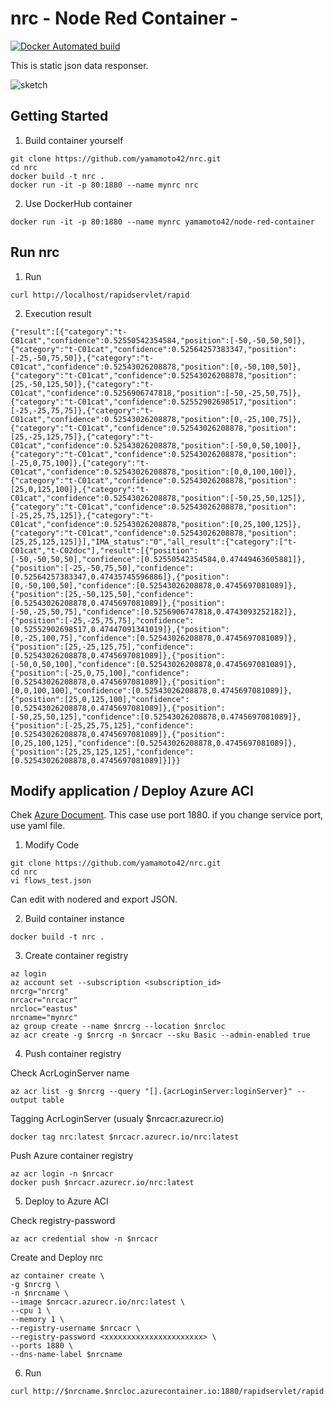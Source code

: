 # nrc - Node Red Container -
[![Docker Automated build](https://img.shields.io/docker/automated/yamamoto42/node-red-container.svg)](https://hub.docker.com/r/yamamoto42/node-red-container/)

This is static json data responser.

![sketch](https://github.com/yamamoto42/nrc/blob/master/img.png "sketch")

## Getting Started
1. Build container yourself

```
git clone https://github.com/yamamoto42/nrc.git
cd nrc
docker build -t nrc .
docker run -it -p 80:1880 --name mynrc nrc
```

2. Use DockerHub container

```
docker run -it -p 80:1880 --name mynrc yamamoto42/node-red-container
```

## Run nrc
1. Run

```
curl http://localhost/rapidservlet/rapid
```
2. Execution result

```
{"result":[{"category":"t-C01cat","confidence":0.52550542354584,"position":[-50,-50,50,50]},{"category":"t-C01cat","confidence":0.52564257383347,"position":[-25,-50,75,50]},{"category":"t-C01cat","confidence":0.52543026208878,"position":[0,-50,100,50]},{"category":"t-C01cat","confidence":0.52543026208878,"position":[25,-50,125,50]},{"category":"t-C01cat","confidence":0.5256906747818,"position":[-50,-25,50,75]},{"category":"t-C01cat","confidence":0.52552902698517,"position":[-25,-25,75,75]},{"category":"t-C01cat","confidence":0.52543026208878,"position":[0,-25,100,75]},{"category":"t-C01cat","confidence":0.52543026208878,"position":[25,-25,125,75]},{"category":"t-C01cat","confidence":0.52543026208878,"position":[-50,0,50,100]},{"category":"t-C01cat","confidence":0.52543026208878,"position":[-25,0,75,100]},{"category":"t-C01cat","confidence":0.52543026208878,"position":[0,0,100,100]},{"category":"t-C01cat","confidence":0.52543026208878,"position":[25,0,125,100]},{"category":"t-C01cat","confidence":0.52543026208878,"position":[-50,25,50,125]},{"category":"t-C01cat","confidence":0.52543026208878,"position":[-25,25,75,125]},{"category":"t-C01cat","confidence":0.52543026208878,"position":[0,25,100,125]},{"category":"t-C01cat","confidence":0.52543026208878,"position":[25,25,125,125]}],"IMA_status":"0","all_result":{"category":["t-C01cat","t-C02doc"],"result":[{"position":[-50,-50,50,50],"confidence":[0.52550542354584,0.47449463605881]},{"position":[-25,-50,75,50],"confidence":[0.52564257383347,0.47435745596886]},{"position":[0,-50,100,50],"confidence":[0.52543026208878,0.4745697081089]},{"position":[25,-50,125,50],"confidence":[0.52543026208878,0.4745697081089]},{"position":[-50,-25,50,75],"confidence":[0.5256906747818,0.4743093252182]},{"position":[-25,-25,75,75],"confidence":[0.52552902698517,0.47447091341019]},{"position":[0,-25,100,75],"confidence":[0.52543026208878,0.4745697081089]},{"position":[25,-25,125,75],"confidence":[0.52543026208878,0.4745697081089]},{"position":[-50,0,50,100],"confidence":[0.52543026208878,0.4745697081089]},{"position":[-25,0,75,100],"confidence":[0.52543026208878,0.4745697081089]},{"position":[0,0,100,100],"confidence":[0.52543026208878,0.4745697081089]},{"position":[25,0,125,100],"confidence":[0.52543026208878,0.4745697081089]},{"position":[-50,25,50,125],"confidence":[0.52543026208878,0.4745697081089]},{"position":[-25,25,75,125],"confidence":[0.52543026208878,0.4745697081089]},{"position":[0,25,100,125],"confidence":[0.52543026208878,0.4745697081089]},{"position":[25,25,125,125],"confidence":[0.52543026208878,0.4745697081089]}]}}
```

## Modify application / Deploy Azure ACI
Chek [Azure Document](https://docs.microsoft.com/en-us/azure/container-instances/container-instances-tutorial-prepare-app).
 This case use port 1880. if you change service port, use yaml file.

1. Modify Code

```
git clone https://github.com/yamamoto42/nrc.git
cd nrc
vi flows_test.json
```
Can edit with nodered and export JSON.

2. Build container instance

```
docker build -t nrc .
```

3. Create container registry

```
az login
az account set --subscription <subscription_id>
nrcrg="nrcrg"
nrcacr="nrcacr"
nrcloc="eastus"
nrcname="mynrc"
az group create --name $nrcrg --location $nrcloc
az acr create -g $nrcrg -n $nrcacr --sku Basic --admin-enabled true
```

4. Push container registry

Check AcrLoginServer name
```
az acr list -g $nrcrg --query "[].{acrLoginServer:loginServer}" --output table
```
Tagging AcrLoginServer (usualy $nrcacr.azurecr.io)
```
docker tag nrc:latest $nrcacr.azurecr.io/nrc:latest
```
Push Azure container registry
```
az acr login -n $nrcacr
docker push $nrcacr.azurecr.io/nrc:latest
```

5. Deploy to Azure ACI

Check registry-password
```
az acr credential show -n $nrcacr
```
Create and Deploy nrc
```
az container create \
-g $nrcrg \
-n $nrcname \
--image $nrcacr.azurecr.io/nrc:latest \
--cpu 1 \
--memory 1 \
--registry-username $nrcacr \
--registry-password <xxxxxxxxxxxxxxxxxxxxxx> \
--ports 1880 \
--dns-name-label $nrcname
```
6. Run

```
curl http://$nrcname.$nrcloc.azurecontainer.io:1880/rapidservlet/rapid
```
